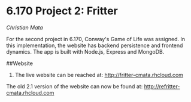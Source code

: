 6.170 Project 2: Fritter
=====
*Christian Mata*

For the second project in 6.170, Conway's Game of Life was assigned. In this implementation, the website has backend persistence and frontend dynamics. The app is built with Node.js, Express and MongoDB. 


##Website
1. The live website can be reached at: http://fritter-cmata.rhcloud.com

The old 2.1 version of the website can now be found at: http://refritter-cmata.rhcloud.com